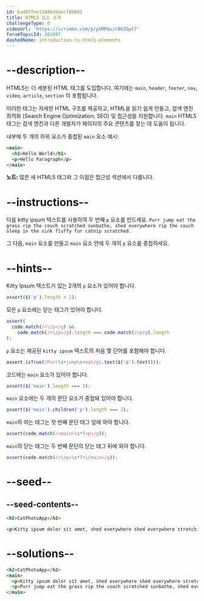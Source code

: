 ```yaml
---
id: bad87fee1348bd9aecf08801
title: HTML5 요소 소개
challengeType: 0
videoUrl: 'https://scrimba.com/p/pVMPUv/cBkZGpt7'
forumTopicId: 301097
dashedName: introduction-to-html5-elements
---
```


# --description--

HTML5는 더 세분된 HTML 태그를 도입합니다. 여기에는 `main`, `header`, `footer`, `nav`, `video`, `article`, `section` 이 포함됩니다.

이러한 태그는 자세한 HTML 구조를 제공하고, HTML을 읽기 쉽게 만들고, 검색 엔진 최적화 (Search Engine Optimization, SEO) 및 접근성을 지원합니다. `main` HTML5 태그는 검색 엔진과 다른 개발자가 페이지의 주요 콘텐츠를 찾는 데 도움이 됩니다.

내부에 두 개의 하위 요소가 중첩된 `main` 요소 예시:

```html
<main> 
  <h1>Hello World</h1>
  <p>Hello Paragraph</p>
</main>
```

**노트:** 많은 새 HTML5 태그와 그 이점은 접근성 섹션에서 다룹니다.

# --instructions--

다음 kitty ipsum 텍스트를 사용하여 두 번째 `p` 요소를 만드세요. `Purr jump eat the grass rip the couch scratched sunbathe, shed everywhere rip the couch sleep in the sink fluffy fur catnip scratched.`

그 다음, `main` 요소를 만들고 `main` 요소 안에 두 개의 `p` 요소를 중첩하세요.

# --hints--

Kitty Ipsum 텍스트가 있는 2개의 `p` 요소가 있어야 합니다.

```js
assert($('p').length > 1);
```

모든 `p` 요소에는 닫는 태그가 있어야 합니다.

```js
assert(
  code.match(/<\/p>/g) &&
    code.match(/<\/p>/g).length === code.match(/<p/g).length
);
```

`p` 요소는 제공된 `kitty ipsum` 텍스트의 처음 몇 단어를 포함해야 합니다.

```js
assert.isTrue(/Purr\s+jump\s+eat/gi.test($('p').text()));
```

코드에는 `main` 요소가 있어야 합니다.

```js
assert($('main').length === 1);
```

`main` 요소에는 두 개의 문단 요소가 중첩돼 있어야 합니다.

```js
assert($('main').children('p').length === 2);
```

`main`의 여는 태그는 첫 번째 문단 태그 앞에 와야 합니다.

```js
assert(code.match(/<main>\s*?<p>/g));
```

`main`의 닫는 태그는 두 번째 문단의 닫는 태그 뒤에 와야 합니다.

```js
assert(code.match(/<\/p>\s*?<\/main>/g));
```

# --seed--

## --seed-contents--

```html
<h2>CatPhotoApp</h2>

<p>Kitty ipsum dolor sit amet, shed everywhere shed everywhere stretching attack your ankles chase the red dot, hairball run catnip eat the grass sniff.</p>
```

# --solutions--

```html
<h2>CatPhotoApp</h2>
<main>
  <p>Kitty ipsum dolor sit amet, shed everywhere shed everywhere stretching attack your ankles chase the red dot, hairball run catnip eat the grass sniff.</p>
  <p>Purr jump eat the grass rip the couch scratched sunbathe, shed everywhere rip the couch sleep in the sink fluffy fur catnip scratched.</p>
</main>
```
